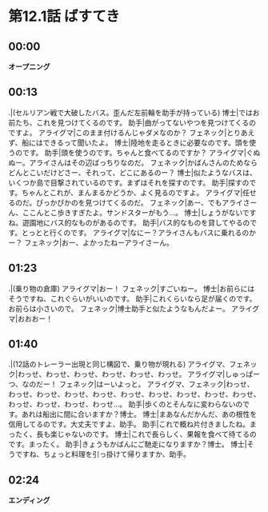 第12.1話 ばすてき
=================

## 00:00
**オープニング**

## 00:13

.|(セルリアン戦で大破したバス。歪んだ左前輪を助手が持っている)
博士|ではお前たち、これを見つけてくるのです。
助手|曲がってないやつを見つけてくるのですよ。
アライグマ|このまま付けるんじゃダメなのか？
フェネック|とりあえず、船にはできるって聞いたよ。
博士|陸地を走るときに必要なのです。頭を使うのです。
助手|頭を使うのです。ちゃんと食べてるのですか？
アライグマ|ぐぬぬー。アライさんはその辺ばっちりなのだ。
フェネック|かばんさんのためならどんとこいだけどさー、それって、どこにあるのー？
博士|似たようなバスは、いくつか島で目撃されているのです。まずはそれを探すのです。
助手|探すのです。ちゃんとこれが、まんまるかどうか、よく見るのですよ。
アライグマ|任せるのだ。ぴっかぴかのを見つけてくるのだ。
フェネック|あー、でもアライさーん、ここんとこ歩きすぎたよ。サンドスターがもう…。
博士|しょうがないですね。遊園地にバス的なものがあるのです。
助手|バス的なものを貸してやるのです。とっとと行くのです。
アライグマ|なにー？アライさんもバスに乗れるのかー？
フェネック|おー、よかったねーアライさーん。

## 01:23

.|(乗り物の倉庫)
アライグマ|おー！
フェネック|すごいねー。
博士|お前らにはそうですね、これぐらいがいいのです。
助手|これくらいなら足が届くのです。お前らは小さいので。
フェネック|博士助手と似たようなもんだよー。
アライグマ|おおおー！

## 01:40

.|(12話のトレーラー出現と同じ構図で、乗り物が現れる)
アライグマ、フェネック|わっせ、わっせ、わっせ、わっせ、わっせ、わっせ。
アライグマ|しゅっぱーつ、なのだー！
フェネック|はーいよっと。
アライグマ、フェネック|わっせ、わっせ、わっせ、わっせ、わっせ、わっせ、わっせ、わっせ、わっせ、わっせ、わっせ、わっせ、わっせ、わっせ…。
助手|歩くのとそんなに変わらないのです。あれは船出に間に合いますか？博士。
博士|まあなんだかんだ、あの根性を信用してるのです。大丈夫ですよ、助手。
助手|これで概ね片付きましたね。まったく、長も楽じゃないのです。
博士|これで長らしく、果報を食べて待てるのです。まったく。
助手|きょうもかばんにご馳走になりますか？博士。
博士|そうですね、ちょっと料理を引っ掛けて帰りますか、助手。

## 02:24
**エンディング**
